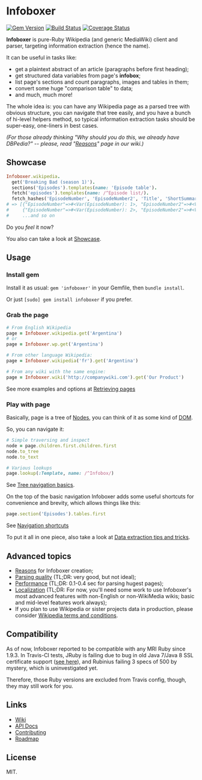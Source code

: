 # Infoboxer

[![Gem Version](https://badge.fury.io/rb/infoboxer.svg)](http://badge.fury.io/rb/infoboxer)
[![Build Status](https://travis-ci.org/molybdenum-99/infoboxer.svg?branch=master)](https://travis-ci.org/molybdenum-99/infoboxer)
[![Coverage Status](https://coveralls.io/repos/molybdenum-99/infoboxer/badge.svg?branch=master&service=github)](https://coveralls.io/github/molybdenum-99/infoboxer?branch=master)

**Infoboxer** is pure-Ruby Wikipedia (and generic MediaWiki) client and
parser, targeting information extraction (hence the name).

It can be useful in tasks like:

* get a plaintext abstract of an article (paragraphs before first heading);
* get structured data variables from page's **infobox**;
* list page's sections and count paragraphs, images and tables in them;
* convert some huge "comparison table" to data;
* and much, much more!

The whole idea is: you can have any Wikipedia page as a parsed tree with
obvious structure, you can navigate that tree easily, and you have a
bunch of hi-level helpers method, so typical information extraction
tasks should be super-easy, one-liners in best cases.

_(For those already thinking "Why should you do this, we already have
DBPedia?" -- please, read "[Reasons](https://github.com/molybdenum-99/infoboxer/wiki/Reasons)"
page in our wiki.)_

## Showcase

```ruby
Infoboxer.wikipedia.
  get('Breaking Bad (season 1)').
  sections('Episodes').templates(name: 'Episode table').
  fetch('episodes').templates(name: /^Episode list/).
  fetch_hashes('EpisodeNumber', 'EpisodeNumber2', 'Title', 'ShortSummary')
# => [{"EpisodeNumber"=>#<Var(EpisodeNumber): 1>, "EpisodeNumber2"=>#<Var(EpisodeNumber2): 1>, "Title"=>#<Var(Title): Pilot>, "ShortSummary"=>#<Var(ShortSummary): Walter White, a 50-year old che...>},
#     {"EpisodeNumber"=>#<Var(EpisodeNumber): 2>, "EpisodeNumber2"=>#<Var(EpisodeNumber2): 2>, "Title"=>#<Var(Title): Cat's in the Bag...>, "ShortSummary"=>#<Var(ShortSummary): Walt and Jesse try to dispose o...>},
#     ...and so on
```

Do you _feel_ it now?

You also can take a look at [Showcase](https://github.com/molybdenum-99/infoboxer/wiki/Showcase).

## Usage

### Install gem

Install it as usual: `gem 'infoboxer'` in your Gemfile, then `bundle install`.

Or just `[sudo] gem install infoboxer` if you prefer.

### Grab the page

```ruby
# From English Wikipedia
page = Infoboxer.wikipedia.get('Argentina')
# or
page = Infoboxer.wp.get('Argentina')

# From other language Wikipedia:
page = Infoboxer.wikipedia('fr').get('Argentina')

# From any wiki with the same engine:
page = Infoboxer.wiki('http://companywiki.com').get('Our Product')
```

See more examples and options at [Retrieving pages](https://github.com/molybdenum-99/infoboxer/wiki/Retrieving%20pages)

### Play with page

Basically, page is a tree of [Nodes](https://github.com/molybdenum-99/infoboxer/wiki/Nodes), you can think of it as some kind of
[DOM](https://en.wikipedia.org/wiki/Document_Object_Model).

So, you can navigate it:

```ruby
# Simple traversing and inspect
node = page.children.first.children.first
node.to_tree
node.to_text

# Various lookups
page.lookup(:Template, name: /^Infobox/)
```

See [Tree navigation basics](https://github.com/molybdenum-99/infoboxer/wiki/Tree-navigation-basics).

On the top of the basic navigation Infoboxer adds some useful shortcuts
for convenience and brevity, which allows things like this:

```ruby
page.section('Episodes').tables.first
```

See [Navigation shortcuts](https://github.com/molybdenum-99/infoboxer/wiki/Navigation-shortcuts)

To put it all in one piece, also take a look at [Data extraction tips and tricks](https://github.com/molybdenum-99/infoboxer/wiki/Tips-and-tricks).

## Advanced topics

* [Reasons](https://github.com/molybdenum-99/infoboxer/wiki/Reasons) for
  Infoboxer creation;
* [Parsing quality](https://github.com/molybdenum-99/infoboxer/wiki/Parsing-quality)
  (TL;DR: very good, but not ideal);
* [Performance](https://github.com/molybdenum-99/infoboxer/wiki/Performance)
  (TL;DR: 0.1-0.4 sec for parsing hugest pages);
* [Localization](https://github.com/molybdenum-99/infoboxer/wiki/Localization)
  (TL;DR: For now, you'll need some work to use Infoboxer's
  most advanced features with non-English or non-WikiMedia wikis; basic
  and mid-level features work always);
* If you plan to use Wikipedia or sister projects data in production,
  please consider [Wikipedia terms and conditions](https://github.com/molybdenum-99/infoboxer/wiki/Wikipedia-terms-and-conditions).

## Compatibility

As of now, Infoboxer reported to be compatible with any MRI Ruby since 1.9.3.
In Travis-CI tests, JRuby is failing due to bug in old Java 7/Java 8 SSL
certificate support ([see here](https://github.com/jruby/jruby/issues/2599)),
and Rubinius failing 3 specs of 500 by mystery, which is uninvestigated yet.

Therefore, those Ruby versions are excluded from Travis config, though,
they may still work for you.

## Links

* [Wiki](https://github.com/molybdenum-99/infoboxer/wiki)
* [API Docs](http://www.rubydoc.info/gems/infoboxer)
* [Contributing](https://github.com/molybdenum-99/infoboxer/wiki/Contributing)
* [Roadmap](https://github.com/molybdenum-99/infoboxer/wiki/Roadmap)

## License

MIT.
